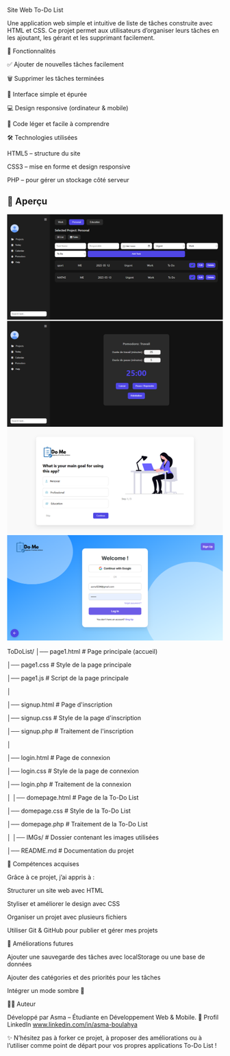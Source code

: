 
Site Web To-Do List

Une application web simple et intuitive de liste de tâches construite avec HTML et CSS.
Ce projet permet aux utilisateurs d’organiser leurs tâches en les ajoutant, les gérant et les supprimant facilement.



🚀 Fonctionnalités

✅ Ajouter de nouvelles tâches facilement

🗑️ Supprimer les tâches terminées

🎨 Interface simple et épurée

💻 Design responsive (ordinateur & mobile)

📂 Code léger et facile à comprendre

🛠️ Technologies utilisées

HTML5 – structure du site

CSS3 – mise en forme et design responsive

 PHP – pour gérer un stockage côté serveur
## 📸 Aperçu  

 ![Aperçu](IMGs/1.png)
 ![Aperçu](IMGs/2.png)
 ![Aperçu](IMGs/3.png)
 ![Aperçu](IMGs/4.png)



 
ToDoList/
│── page1.html          # Page principale (accueil)

│── page1.css           # Style de la page principale

│── page1.js            # Script de la page principale

│

│── signup.html         # Page d'inscription

│── signup.css          # Style de la page d'inscription

│── signup.php          # Traitement de l'inscription

│

│── login.html          # Page de connexion

│── login.css           # Style de la page de connexion

│── login.php           # Traitement de la connexion


│
│── domepage.html       # Page de la To-Do List

│── domepage.css        # Style de la To-Do List

│── domepage.php        # Traitement de la To-Do List


│
│── IMGs/               # Dossier contenant les images utilisées

│── README.md           # Documentation du projet





🌱 Compétences acquises

Grâce à ce projet, j’ai appris à :

Structurer un site web avec HTML

Styliser et améliorer le design avec CSS

Organiser un projet avec plusieurs fichiers

Utiliser Git & GitHub pour publier et gérer mes projets




📌 Améliorations futures

Ajouter une sauvegarde des tâches avec localStorage ou une base de données

Ajouter des catégories et des priorités pour les tâches

Intégrer un mode sombre 🌙




👩‍💻 Auteur

Développé par Asma – Étudiante en Développement Web & Mobile.
🔗 Profil LinkedIn
 www.linkedin.com/in/asma-boulahya


 ✨ N’hésitez pas à forker ce projet, à proposer des améliorations ou à l’utiliser comme point de départ pour vos propres applications To-Do List !
